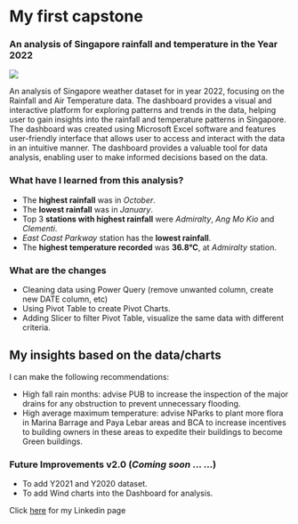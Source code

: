 # My first capstone

### An analysis of Singapore rainfall and temperature in the Year 2022

![](https://i.imgur.com/KXA8TeP.jpg)

An analysis of Singapore weather dataset for in year 2022, focusing on the Rainfall and Air Temperature data. The dashboard provides a visual and interactive platform for exploring patterns and trends in the data, helping user to gain insights into the rainfall and temperature patterns in Singapore. The dashboard was created using Microsoft Excel software and features user-friendly interface that allows user to access and interact with the data in an intuitive manner. The dashboard provides a valuable tool for data analysis, enabling user to make informed decisions based on the data.

### What have I learned from this analysis?
- The **highest rainfall** was in *October*.
- The **lowest rainfall** was in *January*.
- Top 3 **stations with highest rainfall** were *Admiralty*, *Ang Mo Kio* and *Clementi*. 
- *East Coast Parkway* station has the **lowest rainfall**.
- The **highest temperature recorded** was **36.8°C**, at *Admiralty* station.

### What are the changes
- Cleaning data using Power Query (remove unwanted column, create new DATE column, etc)
- Using Pivot Table to create Pivot Charts.
- Adding Slicer to filter Pivot Table, visualize the same data with different criteria.

## My insights based on the data/charts
I can make the following recommendations:
- High fall rain months: advise PUB to increase the inspection of the major drains for any obstruction to prevent unnecessary flooding.
- High average maximum temperature: advise NParks to plant more flora in Marina Barrage and Paya Lebar areas and BCA to increase incentives to building owners in these areas to expedite their buildings to become Green buildings.

### Future Improvements v2.0 (*Coming soon* ... ...)
- To add Y2021 and Y2020 dataset.
- To add Wind charts into the Dashboard for analysis.


Click [here](https://www.linkedin.com/in/chee-keong-ng-5a5920117/) for my Linkedin page 
